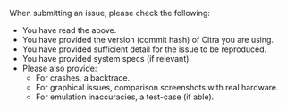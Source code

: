 When submitting an issue, please check the following:

- You have read the above.
- You have provided the version (commit hash) of Citra you are using.
- You have provided sufficient detail for the issue to be reproduced.
- You have provided system specs (if relevant).
- Please also provide:
  - For crashes, a backtrace.
  - For graphical issues, comparison screenshots with real hardware.
  - For emulation inaccuracies, a test-case (if able).

